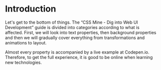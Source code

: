 # Introduction

Let's get to the bottom of things. The “CSS Mine - Dig into Web UI Development”
guide is divided into categories according to what is affected. First, we will
look into text properties, then background properties and then we will gradually
cover everything from transformations and animations to layout.

Almost every property is accompanied by a live example at Codepen.io. Therefore,
to get the full experience, it is good to be online when learning new
technologies.

